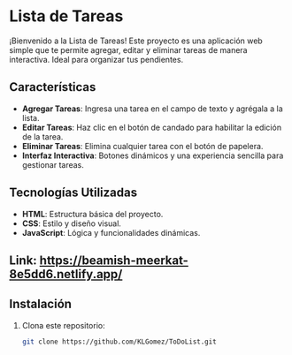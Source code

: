 # Lista de Tareas

¡Bienvenido a la Lista de Tareas! Este proyecto es una aplicación web simple que te permite agregar, editar y eliminar tareas de manera interactiva. Ideal para organizar tus pendientes.

## Características

- **Agregar Tareas**: Ingresa una tarea en el campo de texto y agrégala a la lista.
- **Editar Tareas**: Haz clic en el botón de candado para habilitar la edición de la tarea.
- **Eliminar Tareas**: Elimina cualquier tarea con el botón de papelera.
- **Interfaz Interactiva**: Botones dinámicos y una experiencia sencilla para gestionar tareas.

## Tecnologías Utilizadas

- **HTML**: Estructura básica del proyecto.
- **CSS**: Estilo y diseño visual.
- **JavaScript**: Lógica y funcionalidades dinámicas.

## Link: https://beamish-meerkat-8e5dd6.netlify.app/

## Instalación

1. Clona este repositorio:
   ```bash
   git clone https://github.com/KLGomez/ToDoList.git
